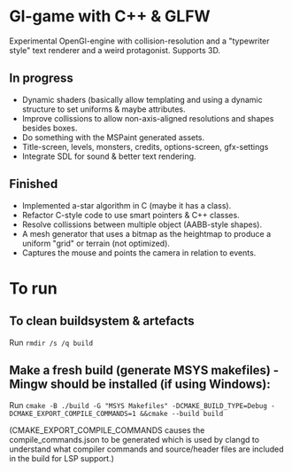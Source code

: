 # Gl-game with C++ & GLFW

Experimental OpenGl-engine with collision-resolution and a "typewriter style" text renderer and a weird protagonist. Supports 3D.

## In progress

- Dynamic shaders (basically allow templating and using a dynamic structure to set uniforms & maybe attributes.
- Improve collissions to allow non-axis-aligned resolutions and shapes besides boxes.
- Do something with the MSPaint generated assets.
- Title-screen, levels, monsters, credits, options-screen, gfx-settings
- Integrate SDL for sound & better text rendering.

## Finished

- Implemented a-star algorithm in C (maybe it has a class).
- Refactor C-style code to use smart pointers & C++ classes.
- Resolve collissions between multiple object (AABB-style shapes).
- A mesh generator that uses a bitmap as the heightmap to produce a uniform "grid" or terrain (not optimized).
- Captures the mouse and points the camera in relation to events.

# To run

## To clean buildsystem & artefacts

Run `rmdir /s /q build`

## Make a fresh build (generate MSYS makefiles) - Mingw should be installed (if using Windows):

Run `cmake -B ./build -G "MSYS Makefiles" -DCMAKE_BUILD_TYPE=Debug -DCMAKE_EXPORT_COMPILE_COMMANDS=1
&&cmake --build build`

(CMAKE_EXPORT_COMPILE_COMMANDS causes the compile_commands.json to be generated which is used by clangd to understand what compiler commands and source/header files are included in the build for LSP support.)
